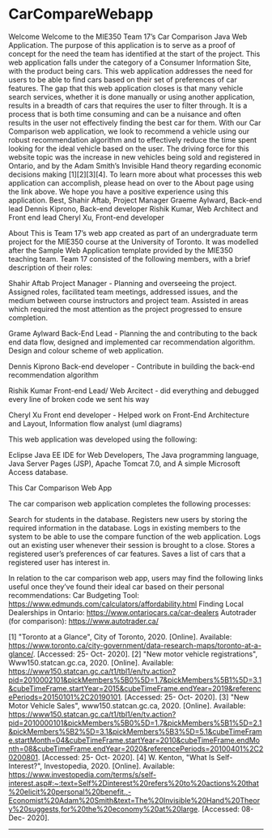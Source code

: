 # CarCompareWebapp

Welcome
Welcome to the MIE350 Team 17’s Car Comparison Java Web Application. The purpose of this application is to serve as a proof of concept for the need the team has identified at the start of the project.
This web application falls under the category of a Consumer Information Site, with the product being cars. This web application addresses the need for users to be able to find cars based on their set of preferences of car features. The gap that this web application closes is that many vehicle search services, whether it is done manually or using another application, results in a breadth of cars that requires the user to filter through. It is a process that is both time consuming and can be a nuisance and often results in the user not effectively finding the best car for them. With our Car Comparison web application, we look to recommend a vehicle using our robust recommendation algorithm and to effectively reduce the time spent looking for the ideal vehicle based on the user. The driving force for this website topic was the increase in new vehicles being sold and registered in Ontario, and by the Adam Smith’s Invisible Hand theory regarding economic decisions making [1][2][3][4].
To learn more about what processes this web application can accomplish, please head on over to the About page using the link above. We hope you have a positive experience using this application.
Best,
Shahir Aftab, Project Manager
Graeme Aylward, Back-end lead
Dennis Kiprono, Back-end developer
Rishik Kumar, Web Architect and Front end lead
Cheryl Xu, Front-end developer

About
This is Team 17’s web app created as part of an undergraduate term project for the MIE350 course at the University of Toronto. It was modelled after the Sample Web Application template provided by the MIE350 teaching team.
Team 17 consisted of the following members, with a brief description of their roles:

Shahir Aftab
Project Manager - Planning and overseeing the project. Assigned roles, facilitated team meetings, addressed issues, and the medium between course instructors and project team. Assisted in areas which required the most attention as the project progressed to ensure completion. 

Grame Aylward
Back-End Lead - Planning the and contributing to the back end data flow, designed and implemented car recommendation algorithm. Design and colour scheme of web application.

Dennis Kiprono
Back-end developer - Contribute in building the back-end recommendation algorithm

Rishik Kumar
Front-end Lead/ Web Arcitect - did everything and debugged every line of broken code we sent his way

Cheryl Xu
Front end developer - Helped work on Front-End Architecture and Layout, Information flow analyst (uml diagrams)




This web application was developed using the following:

Eclipse Java EE IDE for Web Developers,
The Java programming language,
Java Server Pages (JSP),
Apache Tomcat 7.0, and
A simple Microsoft Access database.
 
This Car Comparison Web App

The car comparison web application completes the following processes:

Search for students in the database.
Registers new users by storing the required information in the database.
Logs in existing members to the system to be able to use the compare function of the web application.
Logs out an existing user whenever their session is brought to a close.
Stores a registered user’s preferences of car features.
Saves a list of cars that a registered user has interest in.
 
In relation to the car comparison web app, users may find the following links useful once they’ve found their ideal car based on their personal recommendations:
Car Budgeting Tool: https://www.edmunds.com/calculators/affordability.html
Finding Local Dealerships in Ontario: https://www.ontariocars.ca/car-dealers
Autotrader (for comparison): https://www.autotrader.ca/  
 
 [1] "Toronto at a Glance", City of Toronto, 2020. [Online]. Available: https://www.toronto.ca/city-government/data-research-maps/toronto-at-a-glance/. [Accessed: 25- Oct- 2020].
[2] "New motor vehicle registrations", Www150.statcan.gc.ca, 2020. [Online]. Available: https://www150.statcan.gc.ca/t1/tbl1/en/tv.action?pid=2010002101&pickMembers%5B0%5D=1.7&pickMembers%5B1%5D=3.1&cubeTimeFrame.startYear=2015&cubeTimeFrame.endYear=2019&referencePeriods=20150101%2C20190101. [Accessed: 25- Oct- 2020].
[3] "New Motor Vehicle Sales", www150.statcan.gc.ca, 2020. [Online]. Available: https://www150.statcan.gc.ca/t1/tbl1/en/tv.action?pid=2010000101&pickMembers%5B0%5D=1.7&pickMembers%5B1%5D=2.1&pickMembers%5B2%5D=3.1&pickMembers%5B3%5D=5.1&cubeTimeFrame.startMonth=04&cubeTimeFrame.startYear=2010&cubeTimeFrame.endMonth=08&cubeTimeFrame.endYear=2020&referencePeriods=20100401%2C20200801. [Accessed: 25- Oct- 2020].
[4] W. Kenton, "What Is Self-Interest?", Investopedia, 2020. [Online]. Available: https://www.investopedia.com/terms/s/self-interest.asp#:~:text=Self%2Dinterest%20refers%20to%20actions%20that%20elicit%20personal%20benefit.,-Economist%20Adam%20Smith&text=The%20Invisible%20Hand%20Theory%20suggests,for%20the%20economy%20at%20large. [Accessed: 08- Dec- 2020].
******************************************************************************

